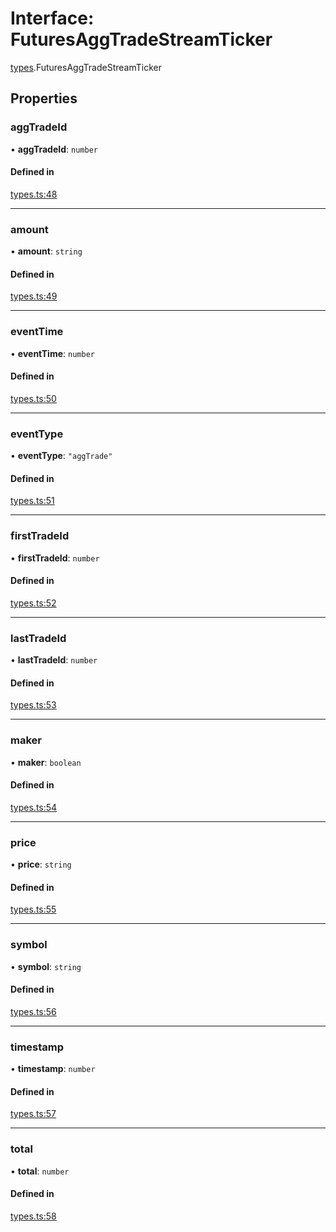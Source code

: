 # Interface: FuturesAggTradeStreamTicker

[types](../modules/types.md).FuturesAggTradeStreamTicker

## Properties

### aggTradeId

• **aggTradeId**: `number`

#### Defined in

[types.ts:48](https://github.com/Altamoon/altamoon/blob/b1afd68/app/api/types.ts#L48)

___

### amount

• **amount**: `string`

#### Defined in

[types.ts:49](https://github.com/Altamoon/altamoon/blob/b1afd68/app/api/types.ts#L49)

___

### eventTime

• **eventTime**: `number`

#### Defined in

[types.ts:50](https://github.com/Altamoon/altamoon/blob/b1afd68/app/api/types.ts#L50)

___

### eventType

• **eventType**: ``"aggTrade"``

#### Defined in

[types.ts:51](https://github.com/Altamoon/altamoon/blob/b1afd68/app/api/types.ts#L51)

___

### firstTradeId

• **firstTradeId**: `number`

#### Defined in

[types.ts:52](https://github.com/Altamoon/altamoon/blob/b1afd68/app/api/types.ts#L52)

___

### lastTradeId

• **lastTradeId**: `number`

#### Defined in

[types.ts:53](https://github.com/Altamoon/altamoon/blob/b1afd68/app/api/types.ts#L53)

___

### maker

• **maker**: `boolean`

#### Defined in

[types.ts:54](https://github.com/Altamoon/altamoon/blob/b1afd68/app/api/types.ts#L54)

___

### price

• **price**: `string`

#### Defined in

[types.ts:55](https://github.com/Altamoon/altamoon/blob/b1afd68/app/api/types.ts#L55)

___

### symbol

• **symbol**: `string`

#### Defined in

[types.ts:56](https://github.com/Altamoon/altamoon/blob/b1afd68/app/api/types.ts#L56)

___

### timestamp

• **timestamp**: `number`

#### Defined in

[types.ts:57](https://github.com/Altamoon/altamoon/blob/b1afd68/app/api/types.ts#L57)

___

### total

• **total**: `number`

#### Defined in

[types.ts:58](https://github.com/Altamoon/altamoon/blob/b1afd68/app/api/types.ts#L58)
